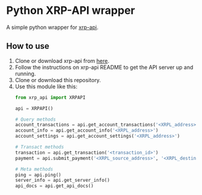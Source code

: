 # Python XRP-API wrapper

A simple python wrapper for [xrp-api](https://xrpl.org/xrp-api.html).

## How to use

1. Clone or download xrp-api from [here](https://github.com/ripple/xrp-api).
2. Follow the instructions on xrp-api README to get the API server up and running.
3. Clone or download this repository.
4. Use this module like this:
    ```python
    from xrp_api import XRPAPI

    api = XRPAPI()

    # Query methods
    account_transactions = api.get_account_transactions('<XRPL_address>')
    account_info = api.get_account_info('<XRPL_address>')
    account_settings = api.get_account_settings('<XRPL_address>')

    # Transact methods
    transaction = api.get_transaction('<transaction_id>')
    payment = api.submit_payment('<XRPL_source_address>', '<XRPL_destination_address>', amount, '<api_key>')

    # Meta methods
    ping = api.ping()
    server_info = api.get_server_info()
    api_docs = api.get_api_docs()

    ```